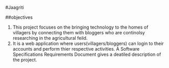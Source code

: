 #Jaagriti

##objectives
1. This project focuses on the bringing technology to the homes of villagers by connecting them with bloggers who are continolsy researching in the agricultural feild.
2. It is a web application where users(villagers/bloggers) can login to their accounts and perform thier respective activities.
A Software Specifications Requirements Document gives a deatiled description of the project.

